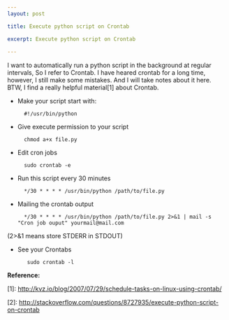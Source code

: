 ```yaml
---
layout: post

title: Execute python script on Crontab

excerpt: Execute python script on Crontab
 
---
```


I want to automatically run a python script in the background at regular intervals, So I refer to Crontab. I have heared crontab for a long time, however, I still make some mistakes. And I will take notes about it here. BTW, I find a really helpful material\[1\] about Crontab. 

* Make your script start with:

        #!/usr/bin/python
* Give execute permission to your script

        chmod a+x file.py
* Edit cron jobs

        sudo crontab -e
* Run this script every 30 minutes

        */30 * * * * /usr/bin/python /path/to/file.py
* Mailing the crontab output

        */30 * * * * /usr/bin/python /path/to/file.py 2>&1 | mail -s "Cron job ouput" yourmail@mail.com

 (2>&1 means store STDERR in STDOUT)
 
* See your Crontabs

         sudo crontab -l
    
**Reference:**

\[1\]: http://kvz.io/blog/2007/07/29/schedule-tasks-on-linux-using-crontab/

\[2\]: http://stackoverflow.com/questions/8727935/execute-python-script-on-crontab
